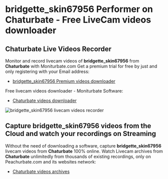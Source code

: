 # bridgette_skin67956 Performer on Chaturbate - Free LiveCam videos downloader

## Chaturbate Live Videos Recorder

Monitor and record livecam videos of **bridgette_skin67956** from **Chaturbate** with Moniturbate.com
Get a premium trial for free by just and only registering with your Email address:
* [bridgette_skin67956 Premium videos downloader](https://moniturbate.com/request-demo-licence-key.html)

Free livecam videos downloader - Moniturbate Software:
* [Chaturbate videos downloader](https://moniturbate.com/moniturbate-download-software.html)

![bridgette_skin67956 livecam videos recorder](https://peachurnet.com/templates/moniturbate-software.png)


## Capture bridgette_skin67956 videos from the Cloud and watch your recordings on Streaming

Without the need of downloading a software, capture **bridgette_skin67956** livecam videos from **Chaturbate** 100% online.
Watch Livecam archives from **Chaturbate** unlimitedly from thousands of existing recordings, only on Peachurbate.com and its websites network:
* [Chaturbate videos archives](https://peachurnet.com/)